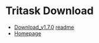 # Tritask Download
- [Download_v1.7.0](https://github.com/tritask/tritask-sta-bin/raw/master/v1.7.0/tritask-sta_v1.7.0.zip) [readme](https://raw.githubusercontent.com/tritask/tritask-sta-bin/master/v1.7.0/README.md)
- [Homepage](https://tritask.github.io/tritask-web/)
